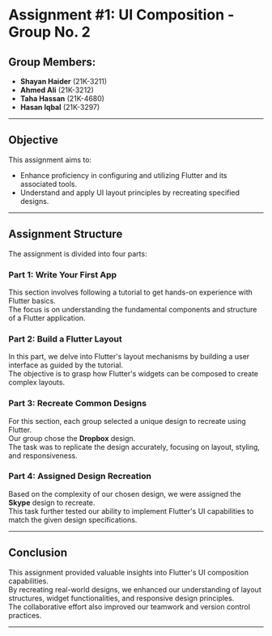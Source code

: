 # Assignment #1: UI Composition - Group No. 2

## Group Members:
- **Shayan Haider** (21K-3211)
- **Ahmed Ali** (21K-3212)
- **Taha Hassan** (21K-4680)
- **Hasan Iqbal** (21K-3297)

----

## Objective

This assignment aims to:

- Enhance proficiency in configuring and utilizing Flutter and its associated tools.
- Understand and apply UI layout principles by recreating specified designs.

---

## Assignment Structure

The assignment is divided into four parts:

### Part 1: Write Your First App
This section involves following a tutorial to get hands-on experience with Flutter basics.  
The focus is on understanding the fundamental components and structure of a Flutter application.

### Part 2: Build a Flutter Layout
In this part, we delve into Flutter's layout mechanisms by building a user interface as guided by the tutorial.  
The objective is to grasp how Flutter's widgets can be composed to create complex layouts.

### Part 3: Recreate Common Designs
For this section, each group selected a unique design to recreate using Flutter.  
Our group chose the **Dropbox** design.  
The task was to replicate the design accurately, focusing on layout, styling, and responsiveness.

### Part 4: Assigned Design Recreation
Based on the complexity of our chosen design, we were assigned the **Skype** design to recreate.  
This task further tested our ability to implement Flutter's UI capabilities to match the given design specifications.

---

## Conclusion

This assignment provided valuable insights into Flutter's UI composition capabilities.  
By recreating real-world designs, we enhanced our understanding of layout structures, widget functionalities, and responsive design principles.  
The collaborative effort also improved our teamwork and version control practices.

---

